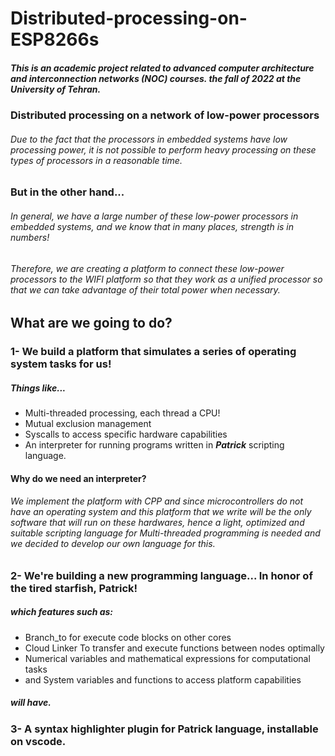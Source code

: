 # Distributed-processing-on-ESP8266s
##### This is an academic project related to advanced computer architecture and interconnection networks (NOC) courses. the fall of 2022 at the University of Tehran.

### Distributed processing on a network of low-power processors
###### Due to the fact that the processors in embedded systems have low processing power, it is not possible to perform heavy processing on these types of processors in a reasonable time.

### But in the other hand...

###### In general, we have a large number of these low-power processors in embedded systems, and we know that in many places, strength is in numbers! 
###### Therefore, we are creating a platform to connect these low-power processors to the WIFI platform so that they work as a unified processor so that we can take advantage of their total power when necessary.


## What are we going to do?

### 1- We build a platform that simulates a series of operating system tasks for us!
##### Things like...
* Multi-threaded processing, each thread a CPU!
* Mutual exclusion management
* Syscalls to access specific hardware capabilities
* An interpreter for running programs written in ***Patrick*** scripting language.

#### Why do we need an interpreter?

###### We implement the platform with CPP and since microcontrollers do not have an operating system and this platform that we write will be the only software that will run on these hardwares, hence a light, optimized and suitable scripting language for Multi-threaded programming is needed and we decided to develop our own language for this.

### 2- We're building a new programming language... In honor of the tired starfish, Patrick!
##### which features such as:
* Branch_to for execute code blocks on other cores
* Cloud Linker To transfer and execute functions between nodes optimally
* Numerical variables and mathematical expressions for computational tasks
* and System variables and functions to access platform capabilities
##### will have.

### 3- A syntax highlighter plugin for Patrick language, installable on vscode.

